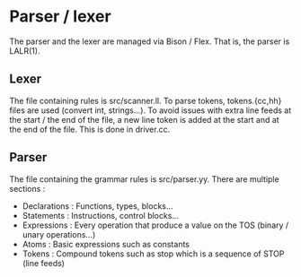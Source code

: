 # Parser / lexer
The parser and the lexer are managed via Bison / Flex.
That is, the parser is LALR(1).

## Lexer
The file containing rules is src/scanner.ll.
To parse tokens, tokens.{cc,hh} files are used (convert int, strings...).
To avoid issues with extra line feeds at the start / the end of the file,
a new line token is added at the start and at the end of the file.
This is done in driver.cc.

## Parser
The file containing the grammar rules is src/parser.yy.
There are multiple sections :
- Declarations : Functions, types, blocks...
- Statements : Instructions, control blocks...
- Expressions : Every operation that produce a value on the TOS (binary / unary operations...)
- Atoms : Basic expressions such as constants
- Tokens : Compound tokens such as stop which is a sequence of STOP (line feeds)
